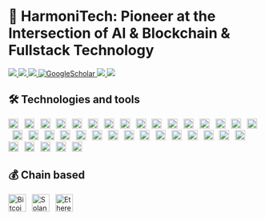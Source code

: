 # 🌟 HarmoniTech: Pioneer at the Intersection of AI & Blockchain & Fullstack Technology
<a href="https://www.harmonitechteam.com/">
    <img src="https://img.shields.io/badge/Website-red?style=flat-square">
</a> 
<a href="https://twitter.com/harmonitechdev">
    <img src="https://img.shields.io/badge/twitter-blue?style=flat-square&logo=twitter&logoColor=white">
</a>
<a href="https://wa.me/13137423660">
    <img src="https://img.shields.io/badge/Whatsapp-blue?style=flat-square&logo=whatsapp&logoColor=white">
</a>
<a href='https://t.me/HarmoniTechDev' target="_blank">
    <img alt='GoogleScholar' src='https://img.shields.io/badge/-Telegram-blue?style=flat&logo=telegram&logoColor=white&&color=0181FF'>
</a>
<a href="https://join.skype.com/invite/L7MtJGOmyh3Y">
    <img src="https://img.shields.io/badge/Skype-blue?style=flat-square&logo=skype&logoColor=white">
</a>
<a href="mailto:harmonitechteam@gmail.com">
    <img src="https://img.shields.io/badge/-Email-red?style=flat-square&logo=gmail&logoColor=white">
</a>


## 🛠  Technologies and tools
<span><img src="https://img.shields.io/badge/NLP-green?logo=nlp&logoColor=yellow" alt="NLP logo" title="NLP" height="20" />
&nbsp;
<img src="https://img.shields.io/badge/GenerativeAI-red?logo=GenerativeAI&logoColor=E34F26" alt="GenerativeAI logo" title="GenerativeAI" height="20" /></span>
&nbsp;
<span><img src="https://img.shields.io/badge/ComputerVision-yellow?logo=ComputerVision&logoColor=blue" alt="ComputerVision logo" title="ComputerVision" height="20" />
&nbsp;
<span><img src="https://img.shields.io/badge/TimeseriesPrediction-blue?logo=TimeseriesPrediction&logoColor=ddd" alt="TimeseriesPrediction logo" title="TimeseriesPrediction" height="20" />
&nbsp;
<span><img src="https://img.shields.io/badge/Python-333?logo=python&logoColor=yellow" alt="Python logo" title="Python" height="20" />
&nbsp;
<img src="https://img.shields.io/badge/Rust-282C34?logo=Rust&logoColor=E34F26" alt="Rust logo" title="Rust" height="20" /></span>
&nbsp;
<span><img src="https://img.shields.io/badge/Go-333?logo=go&logoColor=blue" alt="Go logo" title="Go" height="20" />
&nbsp;
<span><img src="https://img.shields.io/badge/Solidity-282C34?logo=Solidity&logoColor=ddd" alt="Solidity logo" title="Solidity" height="20" />
&nbsp;
<img src="https://img.shields.io/badge/Web3.js-282C34?logo=Web3.js&logoColor=ddd" alt="Web3.js logo" title="Web3.js" height="20" /></span>
&nbsp;
<img src="https://img.shields.io/badge/Django-282C34?logo=Django&logoColor=41B883" alt="Django logo" title="Django" height="20" />
&nbsp;
<img src="https://img.shields.io/badge/Flask-333?logo=flask&logoColor=blue" alt="Flask logo" title="Django" height="20" />
&nbsp;
<img src="https://img.shields.io/badge/JavaScript-282C34?logo=javascript&logoColor=F7DF1E" alt="JavaScript logo" title="JavaScript" height="20" /></span>
&nbsp;
<img src="https://img.shields.io/badge/TypeScript-282C34?logo=typescript&logoColor=3178C6" alt="TypeScript logo" title="TypeScript" height="20" />
&nbsp;
<img src="https://img.shields.io/badge/Node.js-282C34?logo=Node.js&logoColor=41B883" alt="Node.js logo" title="Node.js" height="20" />
&nbsp;
<img src="https://img.shields.io/badge/Express-282C34?logo=Express&logoColor=41B883" alt="Express logo" title="Express" height="20" />
&nbsp;
<img src="https://img.shields.io/badge/Mysql-282C34?logo=Mysql&logoColor=F7DF1E" alt="Mysql logo" title="Mysql" height="20" />
&nbsp;
<img src="https://img.shields.io/badge/Mongodb-282C34?logo=Mongodb&logoColor=41B883" alt="Mongodb logo" title="Mongodb" height="20" />
&nbsp;
<img src="https://img.shields.io/badge/Postgresql-282C34?logo=Postgresql&logoColor=41B883" alt="Postgresql logo" title="Postgresql" height="20" />
&nbsp;
<img src="https://img.shields.io/badge/firebase-282C34?logo=firebase&logoColor=FFCB2B" alt="firebase logo" title="firebase" height="20" />
&nbsp;
<img src="https://img.shields.io/badge/Pinecone-green?logo=pinecone&logoColor=FFCB2B" alt="pinecone logo" title="pinecone" height="20" />
&nbsp;
<img src="https://img.shields.io/badge/Weaviate-red?logo=weaviate&logoColor=FFCB2B" alt="weaviate logo" title="weaviate" height="20" />
&nbsp;
<img src="https://img.shields.io/badge/ChromaDB-yellow?logo=chromadb&logoColor=FFCB2B" alt="chromadb logo" title="chromadb" height="20" />
&nbsp;
<img src="https://img.shields.io/badge/Next.js-282C34?logo=Next.js&logoColor=41B883" alt="Next.js logo" title="Next.js" height="20" />
&nbsp;
<img src="https://img.shields.io/badge/Nuxt.js-282C34?logo=Nuxt.js&logoColor=41B883" alt="Nuxt.js logo" title="Nuxt.js" height="20" />
&nbsp;
<img src="https://img.shields.io/badge/React-282C34?logo=React&logoColor=61DBFB" alt="React logo" title="React" height="20" />
&nbsp;
<img src="https://img.shields.io/badge/Redux-282C34?logo=redux&logoColor=61DBFB" alt="Redux logo" title="Redux" height="20" />
&nbsp;
<img src="https://img.shields.io/badge/Vue.js-282C34?logo=Vue.js&logoColor=41B883" alt="Vue.js logo" title="Vue.js" height="20" />
&nbsp;
<img src="https://img.shields.io/badge/HTML5-282C34?logo=html5&logoColor=E34F26" alt="HTML5 logo" title="HTML5" height="20" />
&nbsp;
<img src="https://img.shields.io/badge/CSS3-282C34?logo=css3&logoColor=1572B6" alt="CSS3 logo" title="CSS3" height="20" />
&nbsp;
<img src="https://img.shields.io/badge/Tailwindcss-282C34?logo=Tailwindcss&logoColor=F5517F" alt="Tailwindcss logo" title="TailwindCSS" height="20" />
&nbsp;
<img src="https://img.shields.io/badge/Sass-282C34?logo=Sass&logoColor=F5517F" alt="Sass logo" title="Sass" height="20" />
&nbsp;
<img src="https://img.shields.io/badge/docker-282C34?logo=Docker&logoColor=007ACC" alt="Docker logo" title="Docker" height="20" />
&nbsp;
<img src="https://img.shields.io/badge/AWS-red?logo=AWS&logoColor=007ACC" alt="AWS logo" title="AWS" height="20" />
&nbsp;
<img src="https://img.shields.io/badge/heroku-282C34?logo=Heroku&logoColor=007ACC" alt="Heroku logo" title="Heroku" height="20" />
&nbsp;
<img src="https://img.shields.io/badge/git-282C34?logo=git&logoColor=F05032" alt="git logo" title="git" height="20" />
&nbsp;
<img src="https://img.shields.io/badge/VS%20Code-282C34?logo=visual-studio-code&logoColor=007ACC" alt="Visual Studio Code logo" title="Visual Studio Code" height="20" />
&nbsp;
<br />


## 💰 Chain based
<span><img src="https://res.coinpaper.com/coinpaper/bitcoin_btc_logo_62c59b827e.png" alt="Bitcoin logo" title="Bitcoin" height="35"/>
&nbsp;
<img src="https://seeklogo.com/images/S/solana-sol-logo-12828AD23D-seeklogo.com.png?v=637944448890000000" alt="Solana logo" title="Solana" height="35" />
&nbsp;
<img src="https://seeklogo.com/images/E/ethereum-logo-EC6CDBA45B-seeklogo.com.png" alt="Ethereum logo" title="Ethereum" height="35" />
&nbsp;
<br />

<!-- 
## Projects
<a href="https://github.com/HarmoniTech/pdf-ask-system" target="_blank"><img src="./img/project/pdf-ask-answer.jpg" width="400"></a>
<a href="https://github.com/HarmoniTech/artpunk-unstaking" target="_blank"><img src="./img/project/artpunk.jpg" width="400"></a>
<a href="https://github.com/HarmoniTech/Real-Time-Tennis-Ball-Tracking-in-Bad-Angle" target="_blank"><img src="./img/project/tennis.gif" width="400"></a>
<a href="https://github.com/HarmoniTech/Kod-Reward-Staking" target="_blank"><img src="./img/project/kod.png" width="400"></a>
<a href="https://github.com/HarmoniTech/Barclays-PLC-stock-price-prediction" target="_blank"><img src="./img/project/Barclays PLC stock price.jpg" width="400"></a>
<a href="https://github.com/HarmoniTech/Fox-Finance" target="_blank"><img src="./img/project/foxfi.png" width="400"></a>
<a href="https://github.com/HarmoniTech/Clothes-Similarity-Comparison" target="_blank"><img src="./img/project/similarity.JPG" width="400"></a>
<a href="https://github.com/HarmoniTech/TAC-NFT-Staking" target="_blank"><img src="./img/project/Dice.png" width="400"></a>
<a href="https://github.com/HarmoniTech/fula-to-english-translation" target="_blank"><img src="./img/project/translation.jpg" width="400"></a>
<a href="https://github.com/HarmoniTech/deposit-sei" target="_blank"><img src="./img/project/sei-deposit.jpg" width="400"></a>
<a href="https://github.com/HarmoniTech/Vehicle-Real-Time-Counting-YOLO" target="_blank"><img src="./img/project/vehicle.gif" width="400"></a>
<a href="https://github.com/HarmoniTech/Ordinal-inscriptions" target="_blank"><img src="./img/project/Ordinal Inscriptions.PNG" width="400"></a>
<a href="https://github.com/HarmoniTech/suitable-search-chatbot" target="_blank"><img src="./img/project/books-chatbot.jpg" width="400"></a>
<a href="https://github.com/HarmoniTech/Dice-Gambling" target="_blank"><img src="./img/project/TAC.png" width="400"></a>
<a href="https://github.com/HarmoniTech/Deep-Learning-for-Oil-Price-Forecasting-using-Multivariate" target="_blank"><img src="./img/project/multivariate.JPG" width="400"></a>
<a href="https://github.com/HarmoniTech/Brain-Tumors-Segmentation-using-Encoder-Decoder" target="_blank"><img src="./img/project/cancer.JPG" width="400"></a>
<a href="https://github.com/HarmoniTech/Dusty-Valuts" target="_blank"><img src="./img/project/dusty.png" width="400"></a>
<a href="https://github.com/HarmoniTech/Table-Tennis-Ball-Tracking-using-CNN" target="_blank"><img src="./img/project/table.gif" width="400"></a>
<a href="https://github.com/HarmoniTech/Multi-Layered-Real-Yield-DeFi-Ecosystem" target="_blank"><img src="./img/project/yieldz.png" width="400"></a>
<a href="https://github.com/HarmoniTech/real-time-data-chatbot" target="_blank"><img src="./img/project/series-chatbot.jpeg" width="400"></a>
<a href="https://github.com/HarmoniTech/ERP-solutions" target="_blank"><img src="./img/project/ERP.jpg" width="400"></a>
<a href="https://github.com/HarmoniTech/Road-Damage-Detection" target="_blank"><img src="./img/project/road.JPG" width="400"></a>
<a href="https://github.com/HarmoniTech/flviator-frontend" target="_blank"><img src="./img/project/flviator.jpg" width="400"></a>
<a href="https://www.wizardtech.biz/" target="_blank"><img src="./img/project/wizard-chatbot.jpg" width="400"></a>
<a href="https://github.com/HarmoniTech/Bitcoin-Price-Prediction-Model-Deep-Research-in-LSTM-GRU" target="_blank"><img src="./img/project/bitcoin.JPG" width="400"></a>
 -->
